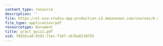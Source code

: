 ```yaml
---
content_type: resource
description: ''
file: https://ol-ocw-studio-app-production.s3.amazonaws.com/courses/8-282j-introduction-to-astronomy-spring-2006/78d1bcad919171ecf167c67ba8138755_pract_quiz2.pdf
file_type: application/pdf
resourcetype: Document
title: pract_quiz2.pdf
uid: 78d1bcad-9191-71ec-f167-c67ba8138755
---
```

